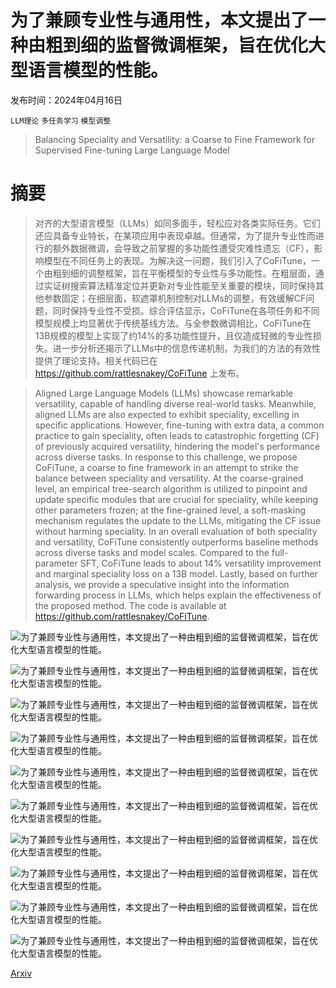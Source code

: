 # 为了兼顾专业性与通用性，本文提出了一种由粗到细的监督微调框架，旨在优化大型语言模型的性能。

发布时间：2024年04月16日

`LLM理论` `多任务学习` `模型调整`

> Balancing Speciality and Versatility: a Coarse to Fine Framework for Supervised Fine-tuning Large Language Model

# 摘要

> 对齐的大型语言模型（LLMs）如同多面手，轻松应对各类实际任务。它们还应具备专业特长，在某项应用中表现卓越。但通常，为了提升专业性而进行的额外数据微调，会导致之前掌握的多功能性遭受灾难性遗忘（CF），影响模型在不同任务上的表现。为解决这一问题，我们引入了CoFiTune，一个由粗到细的调整框架，旨在平衡模型的专业性与多功能性。在粗层面，通过实证树搜索算法精准定位并更新对专业性能至关重要的模块，同时保持其他参数固定；在细层面，软遮罩机制控制对LLMs的调整，有效缓解CF问题，同时保持专业性不受损。综合评估显示，CoFiTune在各项任务和不同模型规模上均显著优于传统基线方法。与全参数微调相比，CoFiTune在13B规模的模型上实现了约14%的多功能性提升，且仅造成轻微的专业性损失。进一步分析还揭示了LLMs中的信息传递机制，为我们的方法的有效性提供了理论支持。相关代码已在 https://github.com/rattlesnakey/CoFiTune 上发布。

> Aligned Large Language Models (LLMs) showcase remarkable versatility, capable of handling diverse real-world tasks. Meanwhile, aligned LLMs are also expected to exhibit speciality, excelling in specific applications. However, fine-tuning with extra data, a common practice to gain speciality, often leads to catastrophic forgetting (CF) of previously acquired versatility, hindering the model's performance across diverse tasks. In response to this challenge, we propose CoFiTune, a coarse to fine framework in an attempt to strike the balance between speciality and versatility. At the coarse-grained level, an empirical tree-search algorithm is utilized to pinpoint and update specific modules that are crucial for speciality, while keeping other parameters frozen; at the fine-grained level, a soft-masking mechanism regulates the update to the LLMs, mitigating the CF issue without harming speciality. In an overall evaluation of both speciality and versatility, CoFiTune consistently outperforms baseline methods across diverse tasks and model scales. Compared to the full-parameter SFT, CoFiTune leads to about 14% versatility improvement and marginal speciality loss on a 13B model. Lastly, based on further analysis, we provide a speculative insight into the information forwarding process in LLMs, which helps explain the effectiveness of the proposed method. The code is available at https://github.com/rattlesnakey/CoFiTune.

![为了兼顾专业性与通用性，本文提出了一种由粗到细的监督微调框架，旨在优化大型语言模型的性能。](../../../paper_images/2404.10306/x1.png)

![为了兼顾专业性与通用性，本文提出了一种由粗到细的监督微调框架，旨在优化大型语言模型的性能。](../../../paper_images/2404.10306/x2.png)

![为了兼顾专业性与通用性，本文提出了一种由粗到细的监督微调框架，旨在优化大型语言模型的性能。](../../../paper_images/2404.10306/x3.png)

![为了兼顾专业性与通用性，本文提出了一种由粗到细的监督微调框架，旨在优化大型语言模型的性能。](../../../paper_images/2404.10306/x4.png)

![为了兼顾专业性与通用性，本文提出了一种由粗到细的监督微调框架，旨在优化大型语言模型的性能。](../../../paper_images/2404.10306/x5.png)

![为了兼顾专业性与通用性，本文提出了一种由粗到细的监督微调框架，旨在优化大型语言模型的性能。](../../../paper_images/2404.10306/x6.png)

![为了兼顾专业性与通用性，本文提出了一种由粗到细的监督微调框架，旨在优化大型语言模型的性能。](../../../paper_images/2404.10306/x7.png)

![为了兼顾专业性与通用性，本文提出了一种由粗到细的监督微调框架，旨在优化大型语言模型的性能。](../../../paper_images/2404.10306/x8.png)

![为了兼顾专业性与通用性，本文提出了一种由粗到细的监督微调框架，旨在优化大型语言模型的性能。](../../../paper_images/2404.10306/x9.png)

![为了兼顾专业性与通用性，本文提出了一种由粗到细的监督微调框架，旨在优化大型语言模型的性能。](../../../paper_images/2404.10306/x10.png)

[Arxiv](https://arxiv.org/abs/2404.10306)